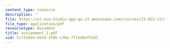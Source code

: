 ```yaml
---
content_type: resource
description: ''
file: https://ol-ocw-studio-app-qa.s3.amazonaws.com/courses/15-822-strategic-marketing-measurement-fall-2002/5c7319e4eb2d3f0bc30a7f1546ef52d1_assignment_2.pdf
file_type: application/pdf
resourcetype: Document
title: assignment_2.pdf
uid: 5c7319e4-eb2d-3f0b-c30a-7f1546ef52d1
---
```

